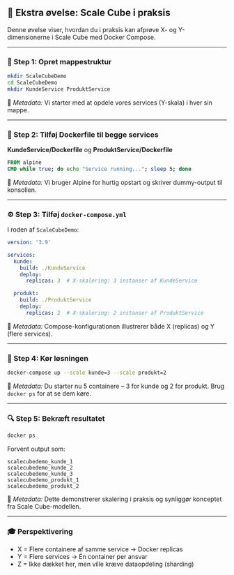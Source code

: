 ## 🧪 Ekstra øvelse: Scale Cube i praksis

Denne øvelse viser, hvordan du i praksis kan afprøve X- og Y-dimensionerne i Scale Cube med Docker Compose.

---

### 📁 Step 1: Opret mappestruktur

```bash
mkdir ScaleCubeDemo
cd ScaleCubeDemo
mkdir KundeService ProduktService
```

📌 *Metadata:* Vi starter med at opdele vores services (Y-skala) i hver sin mappe.

---

### 🐳 Step 2: Tilføj Dockerfile til begge services

**KundeService/Dockerfile** og **ProduktService/Dockerfile**

```dockerfile
FROM alpine
CMD while true; do echo "Service running..."; sleep 5; done
```

📌 *Metadata:* Vi bruger Alpine for hurtig opstart og skriver dummy-output til konsollen.

---

### ⚙️ Step 3: Tilføj `docker-compose.yml`

I roden af `ScaleCubeDemo`:

```yaml
version: '3.9'

services:
  kunde:
    build: ./KundeService
    deploy:
      replicas: 3  # X-skalering: 3 instanser af KundeService

  produkt:
    build: ./ProduktService
    deploy:
      replicas: 2  # X-skalering: 2 instanser af ProduktService
```

📌 *Metadata:* Compose-konfigurationen illustrerer både X (replicas) og Y (flere services).

---

### 🚀 Step 4: Kør løsningen

```bash
docker-compose up --scale kunde=3 --scale produkt=2
```

📌 *Metadata:* Du starter nu 5 containere – 3 for kunde og 2 for produkt. Brug `docker ps` for at se dem køre.

---

### 🔍 Step 5: Bekræft resultatet

```bash
docker ps
```

Forvent output som:

```
scalecubedemo_kunde_1
scalecubedemo_kunde_2
scalecubedemo_kunde_3
scalecubedemo_produkt_1
scalecubedemo_produkt_2
```

📌 *Metadata:* Dette demonstrerer skalering i praksis og synliggør konceptet fra Scale Cube-modellen.

---

### 🎓 Perspektivering

- X = Flere containere af samme service → Docker replicas
- Y = Flere services → Én container per ansvar
- Z = Ikke dækket her, men ville kræve dataopdeling (sharding)